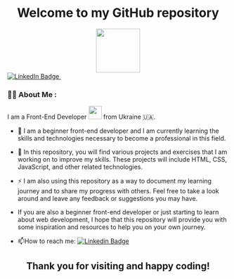 <h1 align="center">Welcome to my GitHub repository</h1>

<div id="header" align="center">
  <img src="https://media.giphy.com/media/ZGbnid8SQaLvd5FnLz/giphy.gif" width="100"/>
</div>

<div id="badges">
  <a href="https://www.linkedin.com/in/ivan-mykhalchenko-a73b77206/">
    <img src="https://img.shields.io/badge/LinkedIn-blue?style=for-the-badge&logo=linkedin&logoColor=white" alt="LinkedIn Badge"/>
  </a>
  <img src="https://komarev.com/ghpvc/?username=MykhalchenkoIVAN&style=flat-square&color=blue" alt=""/>
</div>


### :man_technologist: About Me :


I am a Front-End Developer <img src="https://media.giphy.com/media/WUlplcMpOCEmTGBtBW/giphy.gif" width="30"> from Ukraine 🇺🇦.

- :telescope: I am a beginner front-end developer and I am currently learning the skills and technologies necessary to become a professional in this field.

- :seedling: In this repository, you will find various projects and exercises that I am working on to improve my skills. These projects will include HTML, CSS, JavaScript, and other related technologies.

- :zap: I am also using this repository as a way to document my learning journey and to share my progress with others. Feel free to take a look around and leave any feedback or suggestions you may have.

- If you are also a beginner front-end developer or just starting to learn about web development, I hope that this repository will provide you with some inspiration and resources to help you on your own journey.

- :mailbox:How to reach me: [![Linkedin Badge](https://img.shields.io/badge/-IvanM-blue?style=flat&logo=Linkedin&logoColor=white)](your-linkedin-url)



<h2 align="center">Thank you for visiting and happy coding!</h2>
